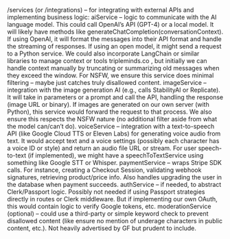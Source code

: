 /services (or /integrations) – for integrating with external APIs and implementing business logic:
aiService – logic to communicate with the AI language model. This could call OpenAI’s API (GPT-4) or a local model. It will likely have methods like generateChatCompletion(conversationContext). If using OpenAI, it will format the messages into their API format and handle the streaming of responses. If using an open model, it might send a request to a Python service. We could also incorporate LangChain or similar libraries to manage context or tools
tripleminds.co
, but initially we can handle context manually by truncating or summarizing old messages when they exceed the window. For NSFW, we ensure this service does minimal filtering – maybe just catches truly disallowed content.
imageService – integration with the image generation AI (e.g., calls StabilityAI or Replicate). It will take in parameters or a prompt and call the API, handling the response (image URL or binary). If images are generated on our own server (with Python), this service would forward the request to that process. We also ensure this respects the NSFW nature (no additional filter aside from what the model can/can’t do).
voiceService – integration with a text-to-speech API (like Google Cloud TTS or Eleven Labs) for generating voice audio from text. It would accept text and a voice settings (possibly each character has a voice ID or style) and return an audio file URL or stream. For user speech-to-text (if implemented), we might have a speechToTextService using something like Google STT or Whisper.
paymentService – wraps Stripe SDK calls. For instance, creating a Checkout Session, validating webhook signatures, retrieving product/price info. Also handles upgrading the user in the database when payment succeeds.
authService – if needed, to abstract Clerk/Passport logic. Possibly not needed if using Passport strategies directly in routes or Clerk middleware. But if implementing our own OAuth, this would contain logic to verify Google tokens, etc.
moderationService (optional) – could use a third-party or simple keyword check to prevent disallowed content (like ensure no mention of underage characters in public content, etc.). Not heavily advertised by GF but prudent to include.